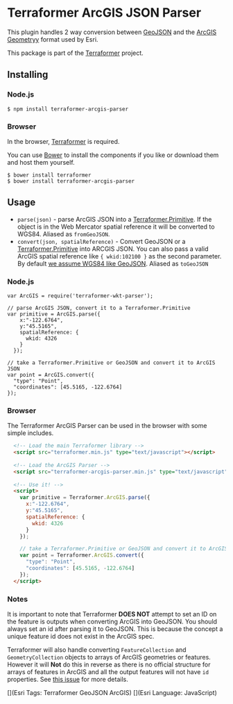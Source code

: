 # Terraformer ArcGIS JSON Parser

This plugin handles 2 way conversion between [GeoJSON](http://geojson.org/geojson-spec.html) and the [ArcGIS Geometryy](http://help.arcgis.com/en/arcgisserver/10.0/apis/rest/geometry.html) format used by Esri.

This package is part of the [Terraformer](https://github.com/Esri/Terraformer) project.

## Installing

### Node.js

    $ npm install terraformer-arcgis-parser

### Browser

In the browser, [Terraformer](http://github.com/esri/terraformer) is required.

You can use [Bower](http://bower.io/) to install the components if you like or download them and host them yourself.

```
$ bower install terraformer
$ bower install terraformer-arcgis-parser
```

## Usage

* `parse(json)` - parse ArcGIS JSON into a [Terraformer.Primitive](). If the object is in the Web Mercator spatial reference it will be converted to WGS84. Aliased as `fromGeoJSON`.
* `convert(json, spatialReference)` - Convert GeoJSON or a [Terraformer.Primitive]() into ARCGIS JSON. You can also pass a valid ArcGIS spatial reference like `{ wkid:102100 }` as the second parameter. By default [we assume WGS84 like GeoJSON](http://geojson.org/geojson-spec.html#coordinate-reference-system-objects). Aliased as `toGeoJSON`

### Node.js

    var ArcGIS = require('terraformer-wkt-parser');
    
    // parse ArcGIS JSON, convert it to a Terraformer.Primitive
    var primitive = ArcGIS.parse({
        x:"-122.6764",
        y:"45.5165",
        spatialReference: {
          wkid: 4326
        }
      });
    
    // take a Terraformer.Primitive or GeoJSON and convert it to ArcGIS JSON
    var point = ArcGIS.convert({
      "type": "Point",
      "coordinates": [45.5165, -122.6764]
    });

### Browser

The Terraformer ArcGIS Parser can be used in the browser with some simple includes.

```html
  <!-- Load the main Terraformer library -->
  <script src="terraformer.min.js" type="text/javascript"></script>
  
  <!-- Load the ArcGIS Parser -->
  <script src="terraformer-arcgis-parser.min.js" type="text/javascript"></script>
  
  <!-- Use it! -->
  <script>
    var primitive = Terraformer.ArcGIS.parse({
      x:"-122.6764",
      y:"45.5165",
      spatialReference: {
        wkid: 4326
      }
    });

    // take a Terraformer.Primitive or GeoJSON and convert it to ArcGIS JSON
    var point = Terraformer.ArcGIS.convert({
      "type": "Point",
      "coordinates": [45.5165, -122.6764]
    });
  </script>
  ```

### Notes

It is important to note that Terraformer **DOES NOT** attempt to set an ID on the feature is outputs when converting ArcGIS into GeoJSON. You should always set an id after parsing it to GeoJSON. This is because the concept a unique feature id does not exist in the ArcGIS spec.

Terraformer will also handle converting `FeatureCollection` and `GeometryCollection` objects to arrays of ArcGIS geometries or features. However it will **Not** do this in reverse as there is no official structure for arrays of features in ArcGIS and all the output features will not have `id` properties. See [this issue](https://github.com/Esri/Terraformer/issues/104) for more details.

[](Esri Tags: Terraformer GeoJSON ArcGIS)
[](Esri Language: JavaScript)